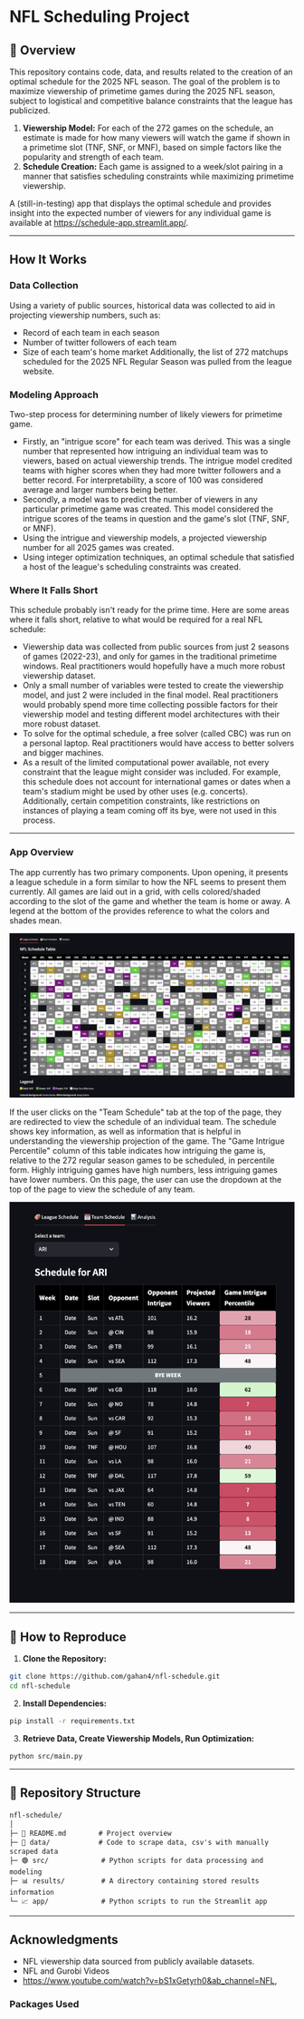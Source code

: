 # NFL Scheduling Project

## 📖 Overview
This repository contains code, data, and results related to the creation of an optimal schedule for the 2025 NFL season. The goal of the problem is to maximize viewership of primetime games during the 2025 NFL season, subject to logistical and competitive balance constraints that the league has publicized.

1. **Viewership Model:** For each of the 272 games on the schedule, an estimate is made for how many viewers will watch the game if shown in a primetime slot (TNF, SNF, or MNF), based on simple factors like the popularity and strength of each team.
2. **Schedule Creation:** Each game is assigned to a week/slot pairing in a manner that satisfies scheduling constraints while maximizing primetime viewership.

A (still-in-testing) app that displays the optimal schedule and provides insight into the expected number of viewers for any individual game is available at https://schedule-app.streamlit.app/.

---

## How It Works
### **Data Collection**
Using a variety of public sources, historical data was collected to aid in projecting viewership numbers, such as:
- Record of each team in each season
- Number of twitter followers of each team
- Size of each team's home market
Additionally, the list of 272 matchups scheduled for the 2025 NFL Regular Season was pulled from the league website.

### **Modeling Approach**
Two-step process for determining number of likely viewers for primetime game. 
- Firstly, an "intrigue score" for each team was derived. This was a single number that represented how intriguing an individual team was to viewers, based on actual viewership trends. The intrigue model credited teams with higher scores when they had more twitter followers and a better record. For interpretability, a score of 100 was considered average and larger numbers being better.
- Secondly, a model was to predict the number of viewers in any particular primetime game was created. This model considered the intrigue scores of the teams in question and the game's slot (TNF, SNF, or MNF). 
- Using the intrigue and viewership models, a projected viewership number for all 2025 games was created.
- Using integer optimization techniques, an optimal schedule that satisfied a host of the league's scheduling constraints was created.

### Where It Falls Short
This schedule probably isn't ready for the prime time. Here are some areas where it falls short, relative to what would be required for a real NFL schedule:
- Viewership data was collected from public sources from just 2 seasons of games (2022-23), and only for games in the traditional primetime windows. Real practitioners would hopefully have a much more robust viewership dataset. 
- Only a small number of variables were tested to create the viewership model, and just 2 were included in the final model. Real practitioners would probably spend more time collecting possible factors for their viewership model and testing different model architectures with their more robust dataset.
- To solve for the optimal schedule, a free solver (called CBC) was run on a personal laptop. Real practitioners would have access to better solvers and bigger machines.
- As a result of the limited computational power available, not every constraint that the league might consider was included. For example, this schedule does not account for international games or dates when a team's stadium might be used by other uses (e.g. concerts). Additionally, certain competition constraints, like restrictions on instances of playing a team coming off its bye, were not used in this process.

---
### App Overview
The app currently has two primary components. Upon opening, it presents a league schedule in a form similar to how the NFL seems to present them currently. All games are laid out in a grid, with cells colored/shaded according to the slot of the game and whether the team is home or away. A legend at the bottom of the provides reference to what the colors and shades mean.

![League Schedule](https://github.com/gahan4/nfl-schedule/blob/main/results/LeagueScheduleImage.png?raw=true)

If the user clicks on the "Team Schedule" tab at the top of the page, they are redirected to view the schedule of an individual team. The schedule shows key information, as well as information that is helpful in understanding the viewership projection of the game. The "Game Intrigue Percentile" column of this table indicates how intriguing the game is, relative to the 272 regular season games to be scheduled, in percentile form. Highly intriguing games have high numbers, less intriguing games have lower numbers. On this page, the user can use the dropdown at the top of the page to view the schedule of any team.

![Team Schedule](https://github.com/gahan4/nfl-schedule/blob/main/results/TeamScheduleImage.png?raw=true)



---


## 🚀 How to Reproduce
1. **Clone the Repository:**
```bash
git clone https://github.com/gahan4/nfl-schedule.git
cd nfl-schedule
```

2. **Install Dependencies:**
```bash
pip install -r requirements.txt
```

3. **Retrieve Data, Create Viewership Models, Run Optimization:**
```bash
python src/main.py
```

---

## 📝 Repository Structure
```
nfl-schedule/
│
├─ 📄 README.md        # Project overview
├─ 📄 data/            # Code to scrape data, csv's with manually scraped data
├─ 🟢 src/             # Python scripts for data processing and modeling
├─ 📊 results/         # A directory containing stored results information
└─ 📈 app/             # Python scripts to run the Streamlit app
```

---

## Acknowledgments
- NFL viewership data sourced from publicly available datasets.
- NFL and Gurobi Videos
- https://www.youtube.com/watch?v=bS1xGetyrh0&ab_channel=NFL, 

### **Packages Used**

